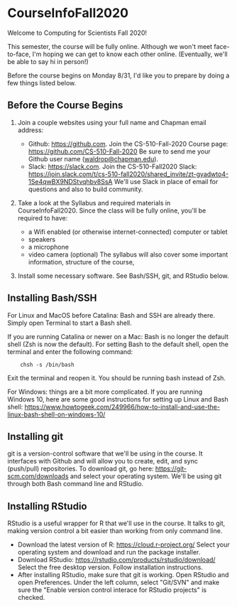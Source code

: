 # CourseInfoFall2020

Welcome to Computing for Scientists Fall 2020! 

This semester, the course will be fully online. Although we won't meet face-to-face, I'm hoping we can get to know each other online. (Eventually, we'll be able to say hi in person!)

Before the course begins on Monday 8/31, I'd like you to prepare by doing a few things listed below. 

## Before the Course Begins

1. Join a couple websites using your full name and Chapman email address: 
    - Github: https://github.com. Join the CS-510-Fall-2020 Course page: https://github.com/CS-510-Fall-2020 Be sure to send me your Github user name (waldrop@chapman.edu).
    - Slack: https://slack.com. Join the CS-510-Fall2020 Slack: https://join.slack.com/t/cs-510-fall2020/shared_invite/zt-gyadwto4-1Se4qwBX9NDStvqhbv8SsA We'll use Slack in place of email for questions and also to build community. 

2. Take a look at the Syllabus and required materials in CourseInfoFall2020. Since the class will be fully online, you'll be required to have: 
    - a Wifi enabled (or otherwise internet-connected) computer or tablet
    - speakers
    - a microphone
    - video camera (optional)
  The syllabus will also cover some important information, structure of the course, 
    
3. Install some necessary software. See Bash/SSH, git, and RStudio below. 

## Installing Bash/SSH

For Linux and MacOS before Catalina: Bash and SSH are already there. Simply open Terminal to start a Bash shell. 

If you are running Catalina or newer on a Mac: Bash is no longer the default shell (Zsh is now the default). For setting Bash to the default shell, open the terminal and enter the following command: 

        chsh -s /bin/bash

Exit the terminal and reopen it. You should be running bash instead of Zsh. 

For Windows: things are a bit more complicated. If you are running Windows 10, here are some good instructions for setting up Linux and Bash shell: https://www.howtogeek.com/249966/how-to-install-and-use-the-linux-bash-shell-on-windows-10/ 

## Installing git

git is a version-control software that we'll be using in the course. It interfaces with Github and will allow you to create, edit, and sync (push/pull) repositories. To download git, go here: https://git-scm.com/downloads and select your operating system. We'll be using git through both Bash command line and RStudio. 

## Installing RStudio 

RStudio is a useful wrapper for R that we'll use in the course. It talks to git, making version control a bit easier than working from only command line. 

- Download the latest version of R: https://cloud.r-project.org/ Select your operating system and download and run the package installer. 
- Download RStudio: https://rstudio.com/products/rstudio/download/ Select the free desktop version. Follow installation instructions. 
- After installing RStudio, make sure that git is working. Open RStudio and open Preferences. Under the left column, select "Git/SVN" and make sure the "Enable version control interace for RStudio projects" is checked. 
    
    
